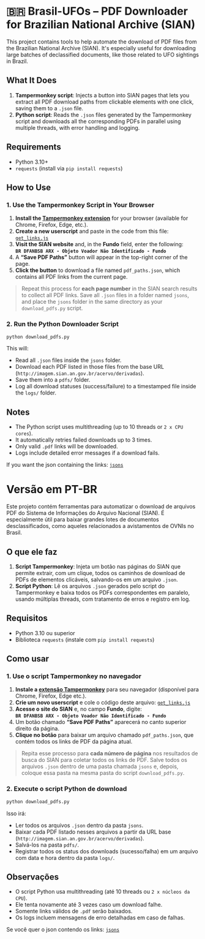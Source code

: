 # 🇧🇷 Brasil-UFOs – PDF Downloader for Brazilian National Archive (SIAN)

This project contains tools to help automate the download of PDF files from the Brazilian National Archive (SIAN). It's especially useful for downloading large batches of declassified documents, like those related to UFO sightings in Brazil.

## What It Does

1. **Tampermonkey script**: Injects a button into SIAN pages that lets you extract all PDF download paths from clickable elements with one click, saving them to a `.json` file.
2. **Python script**: Reads the `.json` files generated by the Tampermonkey script and downloads all the corresponding PDFs in parallel using multiple threads, with error handling and logging.

## Requirements

- Python 3.10+
- `requests` (install via `pip install requests`)

## How to Use

### 1. Use the Tampermonkey Script in Your Browser

1. **Install the [Tampermonkey extension](https://www.tampermonkey.net/)** for your browser (available for Chrome, Firefox, Edge, etc.).
2. **Create a new userscript** and paste in the code from this file: [`get_links.js`](https://github.com/ils94/Brasil-UFOs/blob/main/get_links.js)
3. **Visit the SIAN website** and, in the **Fundo** field, enter the following:  
   **`BR DFANBSB ARX - Objeto Voador Não Identificado - Fundo`**
4. A **“Save PDF Paths”** button will appear in the top-right corner of the page.
5. **Click the button** to download a file named `pdf_paths.json`, which contains all PDF links from the current page.

> Repeat this process for **each page number** in the SIAN search results to collect all PDF links. Save all `.json` files in a folder named `jsons`, and place the `jsons` folder in the same directory as your `download_pdfs.py` script.

### 2. Run the Python Downloader Script

```bash
python download_pdfs.py
```

This will:

- Read all `.json` files inside the `jsons` folder.
- Download each PDF listed in those files from the base URL (`http://imagem.sian.an.gov.br/acervo/derivadas`).
- Save them into a `pdfs/` folder.
- Log all download statuses (success/failure) to a timestamped file inside the `logs/` folder.

## Notes

- The Python script uses multithreading (up to 10 threads or `2 x CPU cores`).
- It automatically retries failed downloads up to 3 times.
- Only valid `.pdf` links will be downloaded.
- Logs include detailed error messages if a download fails.

If you want the json containing the links: [`jsons`](https://github.com/ils94/Brasil-UFOs/blob/main/jsons.zip)

# Versão em PT-BR

Este projeto contém ferramentas para automatizar o download de arquivos PDF do Sistema de Informações do Arquivo Nacional (SIAN). É especialmente útil para baixar grandes lotes de documentos desclassificados, como aqueles relacionados a avistamentos de OVNIs no Brasil.

## O que ele faz

1. **Script Tampermonkey**: Injeta um botão nas páginas do SIAN que permite extrair, com um clique, todos os caminhos de download de PDFs de elementos clicáveis, salvando-os em um arquivo `.json`.
2. **Script Python**: Lê os arquivos `.json` gerados pelo script do Tampermonkey e baixa todos os PDFs correspondentes em paralelo, usando múltiplas threads, com tratamento de erros e registro em log.

## Requisitos

- Python 3.10 ou superior
- Biblioteca `requests` (instale com `pip install requests`)

## Como usar

### 1. Use o script Tampermonkey no navegador

1. **Instale a [extensão Tampermonkey](https://www.tampermonkey.net/)** para seu navegador (disponível para Chrome, Firefox, Edge etc.).
2. **Crie um novo userscript** e cole o código deste arquivo: [`get_links.js`](https://github.com/ils94/Brasil-UFOs/blob/main/get_links.js)
3. **Acesse o site do SIAN** e, no campo **Fundo**, digite:  
   **`BR DFANBSB ARX - Objeto Voador Não Identificado - Fundo`**
4. Um botão chamado **“Save PDF Paths”** aparecerá no canto superior direito da página.
5. **Clique no botão** para baixar um arquivo chamado `pdf_paths.json`, que contém todos os links de PDF da página atual.

> Repita esse processo para **cada número de página** nos resultados de busca do SIAN para coletar todos os links de PDF. Salve todos os arquivos `.json` dentro de uma pasta chamada `jsons` e, depois, coloque essa pasta na mesma pasta do script `download_pdfs.py`.

### 2. Execute o script Python de download

```bash
python download_pdfs.py
```

Isso irá:

- Ler todos os arquivos `.json` dentro da pasta `jsons`.
- Baixar cada PDF listado nesses arquivos a partir da URL base (`http://imagem.sian.an.gov.br/acervo/derivadas`).
- Salvá-los na pasta `pdfs/`.
- Registrar todos os status dos downloads (sucesso/falha) em um arquivo com data e hora dentro da pasta `logs/`.

## Observações

- O script Python usa multithreading (até 10 threads ou `2 x núcleos da CPU`).
- Ele tenta novamente até 3 vezes caso um download falhe.
- Somente links válidos de `.pdf` serão baixados.
- Os logs incluem mensagens de erro detalhadas em caso de falhas.

Se você quer o json contendo os links: [`jsons`](https://github.com/ils94/Brasil-UFOs/blob/main/jsons.zip)
